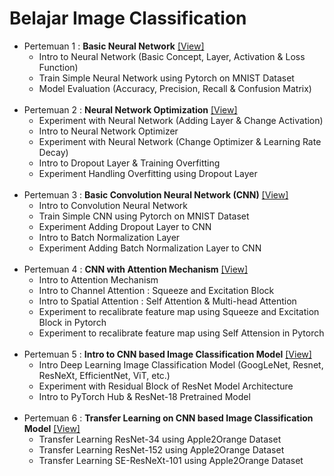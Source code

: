# Belajar Image Classification

- Pertemuan 1 : **Basic Neural Network** [[View]](https://github.com/Muhammad-Yunus/Belajar-Image-Classification/tree/main/Pertemuan%201)
    - Intro to Neural Network (Basic Concept, Layer, Activation & Loss Function)
    - Train Simple Neural Network using Pytorch on MNIST Dataset
    - Model Evaluation (Accuracy, Precision, Recall & Confusion Matrix)<br><br>
- Pertemuan 2 : **Neural Network Optimization** [[View]](https://github.com/Muhammad-Yunus/Belajar-Image-Classification/tree/main/Pertemuan%202)
    - Experiment with Neural Network (Adding Layer & Change Activation)
    - Intro to Neural Network Optimizer
    - Experiment with Neural Network (Change Optimizer & Learning Rate Decay)
    - Intro to Dropout Layer & Training Overfitting 
    - Experiment Handling Overfitting using Dropout Layer<br><br>
- Pertemuan 3 : **Basic Convolution Neural Network (CNN)** [[View]](https://github.com/Muhammad-Yunus/Belajar-Image-Classification/tree/main/Pertemuan%203)
    - Intro to Convolution Neural Network
    - Train Simple CNN using Pytorch on MNIST Dataset
    - Experiment Adding Dropout Layer to CNN
    - Intro to Batch Normalization Layer
    - Experiment Adding Batch Normalization Layer to CNN<br><br>
- Pertemuan 4 : **CNN with Attention Mechanism** [[View]](https://github.com/Muhammad-Yunus/Belajar-Image-Classification/tree/main/Pertemuan%204)
    - Intro to Attention Mechanism
    - Intro to Channel Attention : Squeeze and Excitation Block
    - Intro to Spatial Attention : Self Attention & Multi-head Attention
    - Experiment to recalibrate feature map using Squeeze and Excitation Block in Pytorch
    - Experiment to recalibrate feature map using Self Attension in Pytorch<br><br>
- Pertemuan 5 : **Intro to CNN based Image Classification Model** [[View]](https://github.com/Muhammad-Yunus/Belajar-Image-Classification/tree/main/Pertemuan%205)
    - Intro Deep Learning Image Classification Model (GoogLeNet, Resnet, ResNeXt, EfficientNet, ViT, etc.)
    - Experiment with Residual Block of ResNet Model Architecture
    - Intro to PyTorch Hub & ResNet-18 Pretrained Model<br><br>
- Pertemuan 6 : **Transfer Learning on CNN based Image Classification Model** [[View]](https://github.com/Muhammad-Yunus/Belajar-Image-Classification/tree/main/Pertemuan%206)
    - Transfer Learning ResNet-34 using Apple2Orange Dataset
    - Transfer Learning ResNet-152 using Apple2Orange Dataset
    - Transfer Learning SE-ResNeXt-101 using Apple2Orange Dataset
